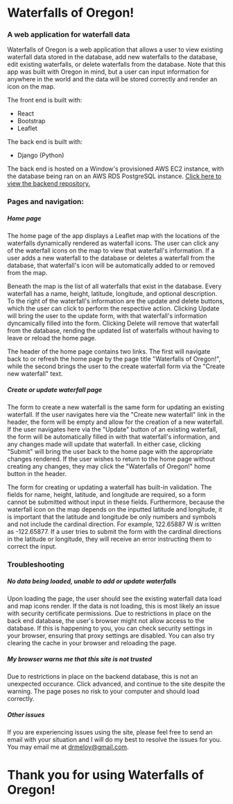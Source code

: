 # Waterfalls of Oregon!
### A web application for waterfall data

Waterfalls of Oregon is a web application that allows a user to view existing waterfall data stored in the database, add new waterfalls to the database, edit existing waterfalls, or delete waterfalls from the database. Note that this app was built with Oregon in mind, but a user can input information for anywhere in the world and the data will be stored correctly and render an icon on the map.

The front end is built with:
- React
- Bootstrap
- Leaflet

The back end is built with:
- Django (Python)

The back end is hosted on a Window's provisioned AWS EC2 instance, with the database being ran on an AWS RDS PostgreSQL instance. [Click here to view the backend repository.](https://github.com/drmeloy/waterfalls)

### Pages and navigation:

##### Home page
The home page of the app displays a Leaflet map with the locations of the waterfalls dynamically rendered as waterfall icons. The user can click any of the waterfall icons on the map to view that waterfall's information. If a user adds a new waterfall to the database or deletes a waterfall from the database, that waterfall's icon will be automatically added to or removed from the map.

Beneath the map is the list of all waterfalls that exist in the database. Every waterfall has a name, height, latitude, longitude, and optional description. To the right of the waterfall's information are the update and delete buttons, which the user can click to perform the respective action. Clicking Update will bring the user to the update form, with that waterfall's information dyncamically filled into the form. Clicking Delete will remove that waterfall from the database, rending the updated list of waterfalls without having to leave or reload the home page.

The header of the home page contains two links. The first will navigate back to or refresh the home page by the page title "Waterfalls of Oregon!", while the second brings the user to the create waterfall form via the "Create new waterfall" text.

##### Create or update waterfall page

The form to create a new waterfall is the same form for updating an existing waterfall. If the user navigates here via the "Create new waterfall" link in the header, the form will be empty and allow for the creation of a new waterfall. If the user navigates here via the "Update" button of an existing waterfall, the form will be automatically filled in with that waterfall's information, and any changes made will update that waterfall. In either case, clicking "Submit" will bring the user back to the home page with the appropriate changes rendered. If the user wishes to return to the home page without creating any changes, they may click the "Waterfalls of Oregon!" home button in the header.

The form for creating or updating a waterfall has built-in validation. The fields for name, height, latitude, and longitude are required, so a form cannot be submitted without input in these fields. Furthermore, because the waterfall icon on the map depends on the inputted latitude and longitude, it is important that the latitude and longitude be only numbers and symbols and not include the cardinal direction. For example, 122.65887 W is written as -122.65877. If a user tries to submit the form with the cardinal directions in the latitude or longitude, they will receive an error instructing them to correct the input.

### Troubleshooting

##### No data being loaded, unable to add or update waterfalls

Upon loading the page, the user should see the existing waterfall data load and map icons render. If the data is not loading, this is most likely an issue with security certificate permissions. Due to restrictions in place on the back end database, the user's browser might not allow access to the database. If this is happening to you, you can check security settings in your browser, ensuring that proxy settings are disabled. You can also try clearing the cache in your browser and reloading the page.

##### My browser warns me that this site is not trusted

Due to restrictions in place on the backend database, this is not an unexpected occurance. Click advanced, and continue to the site despite the warning. The page poses no risk to your computer and should load correctly.

##### Other issues

If you are experiencing issues using the site, please feel free to send an email with your situation and I will do my best to resolve the issues for you. You may email me at drmeloy@gmail.com.

# Thank you for using Waterfalls of Oregon!